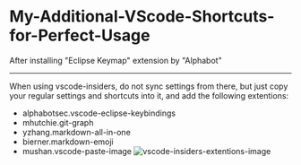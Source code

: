 # My-Additional-VScode-Shortcuts-for-Perfect-Usage

After installing "Eclipse Keymap" extension by "Alphabot"

___

When using vscode-insiders, do not sync settings from there, but just copy your regular settings and shortcuts into it, and add the following extentions:
- alphabotsec.vscode-eclipse-keybindings
- mhutchie.git-graph
- yzhang.markdown-all-in-one
- bierner.markdown-emoji
- mushan.vscode-paste-image
![vscode-insiders-extentions-image](https://github.com/Ortega-Dan/My-Additional-VScode-Shortcuts-for-Perfect-Usage/assets/24926168/4239b13c-2389-411a-98c1-18c6633fa3e0)
